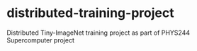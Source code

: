 # distributed-training-project
Distributed Tiny-ImageNet training project as part of PHYS244 Supercomputer project
